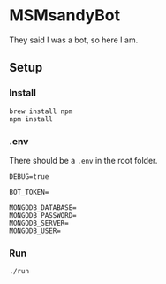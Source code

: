 # MSMsandyBot 

They said I was a bot, so here I am.

## Setup 

### Install 

```
brew install npm 
npm install 
```

### .env 

There should be a `.env` in the root folder. 

```
DEBUG=true

BOT_TOKEN=

MONGODB_DATABASE=
MONGODB_PASSWORD=
MONGODB_SERVER=
MONGODB_USER=
```

### Run 

```
./run 
```
